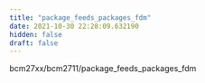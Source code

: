 ```yaml
---
title: "package_feeds_packages_fdm"
date: 2021-10-30 22:28:09.632190
hidden: false
draft: false
---
```


bcm27xx/bcm2711/package_feeds_packages_fdm

